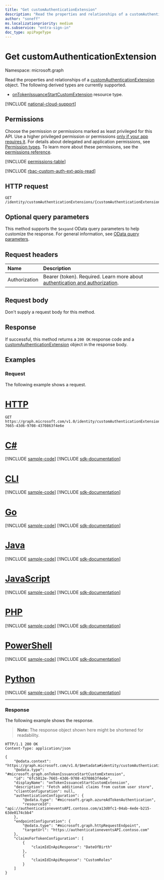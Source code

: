 ```yaml
---
title: "Get customAuthenticationExtension"
description: "Read the properties and relationships of a customAuthenticationExtension object."
author: "soneff"
ms.localizationpriority: medium
ms.subservice: "entra-sign-in"
doc_type: apiPageType
---
```


# Get customAuthenticationExtension
Namespace: microsoft.graph

Read the properties and relationships of a [customAuthenticationExtension](../resources/customauthenticationextension.md) object. The following derived types are currently supported.

- [onTokenIssuanceStartCustomExtension](../resources/ontokenissuancestartcustomextension.md) resource type.

[!INCLUDE [national-cloud-support](../../includes/global-us.md)]

## Permissions
Choose the permission or permissions marked as least privileged for this API. Use a higher privileged permission or permissions [only if your app requires it](/graph/permissions-overview#best-practices-for-using-microsoft-graph-permissions). For details about delegated and application permissions, see [Permission types](/graph/permissions-overview#permission-types). To learn more about these permissions, see the [permissions reference](/graph/permissions-reference).

<!-- { "blockType": "permissions", "name": "customauthenticationextension_get" } -->
[!INCLUDE [permissions-table](../includes/permissions/customauthenticationextension-get-permissions.md)]

[!INCLUDE [rbac-custom-auth-ext-apis-read](../includes/rbac-for-apis/rbac-custom-auth-ext-apis-read.md)]

## HTTP request

<!-- {
  "blockType": "ignored"
}
-->
``` http
GET /identity/customAuthenticationExtensions/{customAuthenticationExtensionId}
```

## Optional query parameters
This method supports the `$expand` OData query parameters to help customize the response. For general information, see [OData query parameters](/graph/query-parameters).

## Request headers
|Name|Description|
|:---|:---|
|Authorization|Bearer {token}. Required. Learn more about [authentication and authorization](/graph/auth/auth-concepts).|

## Request body
Don't supply a request body for this method.

## Response

If successful, this method returns a `200 OK` response code and a [customAuthenticationExtension](../resources/customauthenticationextension.md) object in the response body.

## Examples

### Request
The following example shows a request.

# [HTTP](#tab/http)
<!-- {
  "blockType": "request",
  "name": "get_customauthenticationextension"
}
-->
``` http
GET https://graph.microsoft.com/v1.0/identity/customAuthenticationExtensions/6fc5012e-7665-43d6-9708-4370863f4e6e
```

# [C#](#tab/csharp)
[!INCLUDE [sample-code](../includes/snippets/csharp/get-customauthenticationextension-csharp-snippets.md)]
[!INCLUDE [sdk-documentation](../includes/snippets/snippets-sdk-documentation-link.md)]

# [CLI](#tab/cli)
[!INCLUDE [sample-code](../includes/snippets/cli/get-customauthenticationextension-cli-snippets.md)]
[!INCLUDE [sdk-documentation](../includes/snippets/snippets-sdk-documentation-link.md)]

# [Go](#tab/go)
[!INCLUDE [sample-code](../includes/snippets/go/get-customauthenticationextension-go-snippets.md)]
[!INCLUDE [sdk-documentation](../includes/snippets/snippets-sdk-documentation-link.md)]

# [Java](#tab/java)
[!INCLUDE [sample-code](../includes/snippets/java/get-customauthenticationextension-java-snippets.md)]
[!INCLUDE [sdk-documentation](../includes/snippets/snippets-sdk-documentation-link.md)]

# [JavaScript](#tab/javascript)
[!INCLUDE [sample-code](../includes/snippets/javascript/get-customauthenticationextension-javascript-snippets.md)]
[!INCLUDE [sdk-documentation](../includes/snippets/snippets-sdk-documentation-link.md)]

# [PHP](#tab/php)
[!INCLUDE [sample-code](../includes/snippets/php/get-customauthenticationextension-php-snippets.md)]
[!INCLUDE [sdk-documentation](../includes/snippets/snippets-sdk-documentation-link.md)]

# [PowerShell](#tab/powershell)
[!INCLUDE [sample-code](../includes/snippets/powershell/get-customauthenticationextension-powershell-snippets.md)]
[!INCLUDE [sdk-documentation](../includes/snippets/snippets-sdk-documentation-link.md)]

# [Python](#tab/python)
[!INCLUDE [sample-code](../includes/snippets/python/get-customauthenticationextension-python-snippets.md)]
[!INCLUDE [sdk-documentation](../includes/snippets/snippets-sdk-documentation-link.md)]

---

### Response
The following example shows the response.
>**Note:** The response object shown here might be shortened for readability.
<!-- {
  "blockType": "response",
  "truncated": true,
  "@odata.type": "microsoft.graph.customAuthenticationExtension"
}
-->
``` http
HTTP/1.1 200 OK
Content-Type: application/json

{
    "@odata.context": "https://graph.microsoft.com/v1.0/$metadata#identity/customAuthenticationExtensions/$entity",
    "@odata.type": "#microsoft.graph.onTokenIssuanceStartCustomExtension",
    "id": "6fc5012e-7665-43d6-9708-4370863f4e6e",
    "displayName": "onTokenIssuanceStartCustomExtension",
    "description": "Fetch additional claims from custom user store",
    "clientConfiguration": null,
    "authenticationConfiguration": {
        "@odata.type": "#microsoft.graph.azureAdTokenAuthentication",
        "resourceId": "api://authenticationeventsAPI.contoso.com/a13d0fc1-04ab-4ede-b215-63de0174cbb4"
    },
    "endpointConfiguration": {
        "@odata.type": "#microsoft.graph.httpRequestEndpoint",
        "targetUrl": "https://authenticationeventsAPI.contoso.com"
    },
    "claimsForTokenConfiguration": [
        {
            "claimIdInApiResponse": "DateOfBirth"
        },
        {
            "claimIdInApiResponse": "CustomRoles"
        }
    ]
}
```

